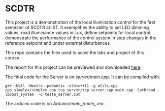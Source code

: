 # SCDTR 
This project is a demonstration of the local illumination control for the first semester of SCDTR at IST. It exemplifies the ability to set LED dimming values, read illuminance values in Lux, define setpoints for local control, demonstrate the performance of the control system in step changes in the reference setpoint and under external disturbances.

This repo contains the files used to solve the labs and project of this course.

The report for this project can be previewed and downloaded [here](https://github.com/goncalor/SCDTR/blob/6f6670277e22030c8ff0d3f1e432b8f51dcbfe14/report/final/report.pdf).

The final code for the Server is on  *server/main.cpp*. It can be compiled with:

```
g++ -Wall -Wextra -pedantic -std=c++11 -g utils.cpp cpp_simplex/simplex.cpp tcp_server/tcp_server.cpp main.cpp -lpthread -lboost_system  -o teste_server.out
```
The arduino code is on *Arduino/main_/main_.ino* .

